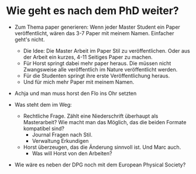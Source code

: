 # Wie geht es nach dem PhD weiter?


- Zum Thema paper generieren: Wenn jeder Master Student ein Paper veröffentlicht, wären das 3-7 Paper mit meinem Namen. Einfacher geht's nicht.
	- Die Idee: Die Master Arbeit im Paper Stil zu veröffentlichen. Oder aus der Arbeit ein kurzes, 4-11 Seitiges Paper zu machen.
	- Für Horst springt dabei mehr paper heraus. Die müssen nicht Zwangsweise alle veröffentlich im Nature veröffentlicht werden.
	- Für die Studenten springt ihre erste Veröffentlichung heraus.
	- Und für mich mehr Paper mit meinem Namen.
- Achja und man muss horst den Flo ins Ohr setzten
- Was steht dem im Weg:
	- Rechtliche Frage. Zählt eine Niederschrift überhaupt als Masterarbeit? Wie macht man das Möglich, das die beiden Formate kompatibel sind?
		- Journal Fragen nach Stil.
		- Verwaltung Erkundigen
	- Horst überzeugen, das die Änderung sinnvoll ist. Und Marc auch.
		- Was will Horst von den Arbeiten?

- Wie wäre es neben der DPG noch mit dem European Physical Society?
